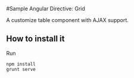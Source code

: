 #Sample Angular Directive: Grid

A customize table component with AJAX support.

## How to install it

Run
```
npm install
grunt serve
```
